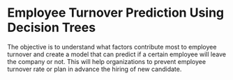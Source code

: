 # Employee Turnover Prediction Using Decision Trees

The objective is to understand what factors contribute most to employee turnover and create a model that can predict if a certain employee will leave the company or not.
This will help organizations to prevent employee turnover rate or plan in advance the hiring of new candidate.
